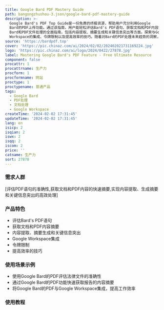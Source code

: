 ```yaml
---
title: Google Bard PDF Mastery Guide
path: bangongzhushou-3.json/google-bard-pdf-mastery-guide
description: >-
  Google Bard's PDF Top Guide是一份免费的终极资源，帮助用户充分利用Google
  Bard的PDF上传功能。通过该指南，用户能轻松评估Bard's PDF语句、获取文档和PDF内容摘要。详细了解Google
  Bard和PDF文件处理的全面指南，包括内容提取、摘要生成和关键信息突出等方面。探索与Google
  Workspace的集成、令牌限制以及提高效率的技巧。随着对Bard的PDF处理未来趋势的洞察，保持领先地位。
source: 'https://bardpdf.top'
cover: 'https://pic.chinaz.com/ai/2024/02/02/202402021731169224.jpg'
logo: 'https://pic.chinaz.com/ai/logo/2024/0422/27878.jpg'
label: Mastering Google Bard's PDF Feature - Free Ultimate Resource
component: false
procattr: 1
procattrname: 生产力
procform: 1
procformname: 网站
proctype: 1
proctypename: 普通产品
tags:
  - Google Bard
  - PDF处理
  - 文档处理
  - Google Workspace
createTime: '2024-02-02 17:31:45'
updateTime: '2024-02-02 17:31:45'
lang: en
isicp: 2
isqian: 2
iswx: 2
isqq: 2
iscom: 2
price: ''
catname: 生产力
sort: 27878
---
```




### 需求人群
[评估PDF语句的准确性,获取文档和PDF内容的快速摘要,实现内容提取、生成摘要和关键信息突出的高效处理]

### 产品特色
- 评估Bard's PDF语句
- 获取文档和PDF内容摘要
- 内容提取、摘要生成和关键信息突出
- Google Workspace集成
- 令牌限制
- 提高效率的技巧

### 使用场景示例
- 使用Google Bard的PDF评估法律文件的准确性
- 通过Google Bard的PDF功能快速获取报告的内容摘要
- 将Google Bard的PDF与Google Workspace集成，提高工作效率

### 使用教程


  

